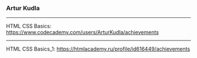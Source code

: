 ### Artur Kudla
***
HTML CSS Basics: https://www.codecademy.com/users/ArturKudla/achievements
***
HTML CSS Basics_1: https://htmlacademy.ru/profile/id616449/achievements